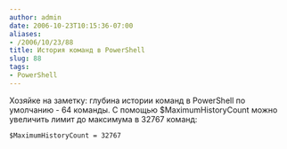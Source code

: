 ```yaml
---
author: admin
date: 2006-10-23T10:15:36-07:00
aliases:
- /2006/10/23/88
title: История команд в PowerShell
slug: 88
tags:
- PowerShell
---
```


Хозяйке на заметку: глубина истории команд в PowerShell по умолчанию - 64 команды. С помощью $MaximumHistoryCount можно увеличить лимит до максимума в 32767 команд:

```no-highlight
$MaximumHistoryCount = 32767
```
